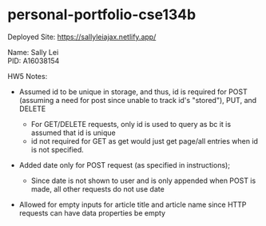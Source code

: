 # personal-portfolio-cse134b

Deployed Site: https://sallyleiajax.netlify.app/

Name: Sally Lei  
PID: A16038154

HW5 Notes: 
- Assumed id to be unique in storage, and thus, id is required for POST (assuming a need for post since unable to track id's "stored"), PUT, and DELETE
    - For GET/DELETE requests, only id is used to query as bc it is assumed that id is unique
    - id not required for GET as get would just get page/all entries when id is not specified.

- Added date only for POST request (as specified in instructions);
    - Since date is not shown to user and is only appended when POST is made, all other requests do not use date

- Allowed for empty inputs for article title and article name since HTTP requests can have data properties be empty

